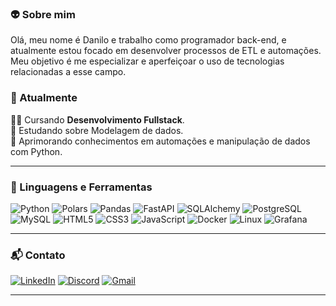 <h3>👽 Sobre mim</h3>

Olá, meu nome é Danilo e trabalho como programador back-end, e atualmente estou focado em desenvolver processos de ETL e automações. Meu objetivo é me especializar e aperfeiçoar o uso de tecnologias relacionadas a esse campo.


### 💼 Atualmente

🧑‍🎓 Cursando **Desenvolvimento Fullstack**. </br>
📖 Estudando sobre Modelagem de dados. </br>
🎯 Aprimorando conhecimentos em automações e manipulação de dados com Python.

---

### 🧠 Linguagens e Ferramentas

<div align="left">
  
![Python](https://img.shields.io/badge/Python-3776AB?style=for-the-badge&logo=python&logoColor=white)
![Polars](https://img.shields.io/badge/Polars-00599C?style=for-the-badge&logo=python&logoColor=white)
![Pandas](https://img.shields.io/badge/Pandas-150458?style=for-the-badge&logo=pandas&logoColor=white)
![FastAPI](https://img.shields.io/badge/FastAPI-009688?style=for-the-badge&logo=fastapi&logoColor=white)
![SQLAlchemy](https://img.shields.io/badge/SQLAlchemy-FF0000?style=for-the-badge)
![PostgreSQL](https://img.shields.io/badge/PostgreSQL-4169E1?style=for-the-badge&logo=postgresql&logoColor=white)
![MySQL](https://img.shields.io/badge/MySQL-00758F?style=for-the-badge&logo=mysql&logoColor=white)
![HTML5](https://img.shields.io/badge/HTML5-E34F26?style=for-the-badge&logo=html5&logoColor=white)
![CSS3](https://img.shields.io/badge/CSS3-1572B6?style=for-the-badge&logo=css3&logoColor=white)
![JavaScript](https://img.shields.io/badge/JavaScript-F7DF1E?style=for-the-badge&logo=javascript&logoColor=black)
![Docker](https://img.shields.io/badge/Docker-2496ED?style=for-the-badge&logo=docker&logoColor=white)
![Linux](https://img.shields.io/badge/Linux-FCC624?style=for-the-badge&logo=linux&logoColor=black)
![Grafana](https://img.shields.io/badge/Grafana-F46800?style=for-the-badge&logo=grafana&logoColor=white)

</div>

---

### 📬 Contato
<div align="left">
  
[![LinkedIn](https://img.shields.io/badge/LinkedIn-0077B5?style=for-the-badge&logo=linkedin&logoColor=white)](https://www.linkedin.com/in/danilo-oliveira-717246329)
[![Discord](https://img.shields.io/badge/Discord-5865F2?style=for-the-badge&logo=discord&logoColor=white)](https://discord.com/users/dann.oliv)
[![Gmail](https://img.shields.io/badge/Gmail-D14836?style=for-the-badge&logo=gmail&logoColor=white)](mailto:dnn.oliv@gmail.com)

</div>

---
